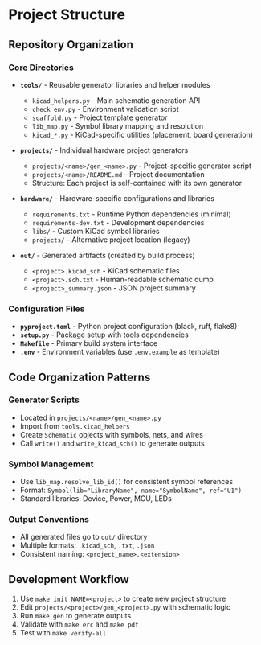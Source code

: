 # Project Structure

## Repository Organization

### Core Directories
- **`tools/`** - Reusable generator libraries and helper modules
  - `kicad_helpers.py` - Main schematic generation API
  - `check_env.py` - Environment validation script
  - `scaffold.py` - Project template generator
  - `lib_map.py` - Symbol library mapping and resolution
  - `kicad_*.py` - KiCad-specific utilities (placement, board generation)

- **`projects/`** - Individual hardware project generators
  - `projects/<name>/gen_<name>.py` - Project-specific generator script
  - `projects/<name>/README.md` - Project documentation
  - Structure: Each project is self-contained with its own generator

- **`hardware/`** - Hardware-specific configurations and libraries
  - `requirements.txt` - Runtime Python dependencies (minimal)
  - `requirements-dev.txt` - Development dependencies
  - `libs/` - Custom KiCad symbol libraries
  - `projects/` - Alternative project location (legacy)

- **`out/`** - Generated artifacts (created by build process)
  - `<project>.kicad_sch` - KiCad schematic files
  - `<project>.sch.txt` - Human-readable schematic dump
  - `<project>_summary.json` - JSON project summary

### Configuration Files
- **`pyproject.toml`** - Python project configuration (black, ruff, flake8)
- **`setup.py`** - Package setup with tools dependencies
- **`Makefile`** - Primary build system interface
- **`.env`** - Environment variables (use `.env.example` as template)

## Code Organization Patterns

### Generator Scripts
- Located in `projects/<name>/gen_<name>.py`
- Import from `tools.kicad_helpers`
- Create `Schematic` objects with symbols, nets, and wires
- Call `write()` and `write_kicad_sch()` to generate outputs

### Symbol Management
- Use `lib_map.resolve_lib_id()` for consistent symbol references
- Format: `Symbol(lib="LibraryName", name="SymbolName", ref="U1")`
- Standard libraries: Device, Power, MCU, LEDs

### Output Conventions
- All generated files go to `out/` directory
- Multiple formats: `.kicad_sch`, `.txt`, `.json`
- Consistent naming: `<project_name>.<extension>`

## Development Workflow
1. Use `make init NAME=<project>` to create new project structure
2. Edit `projects/<project>/gen_<project>.py` with schematic logic
3. Run `make gen` to generate outputs
4. Validate with `make erc` and `make pdf`
5. Test with `make verify-all`